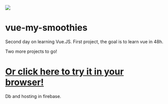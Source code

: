 <a style="display: block;" href="https://res.cloudinary.com/duydvdaxd/video/upload/v1584197860/Vue-Sprint/vue-my-smoothies_1_ft91ns.mp4"><img src="https://res.cloudinary.com/duydvdaxd/image/upload/v1584291030/Vue-Sprint/vue-my-smoothies_1_sueufx.gif"></a>

# vue-my-smoothies

Second day on learning Vue.JS.
First project, the goal is to learn vue in 48h.

Two more projects to go!

# <a class='text-center' href="https://vue-my-smoothies.firebaseapp.com/#/">Or click here to try it in your browser!</a>

Db and hosting in firebase.
